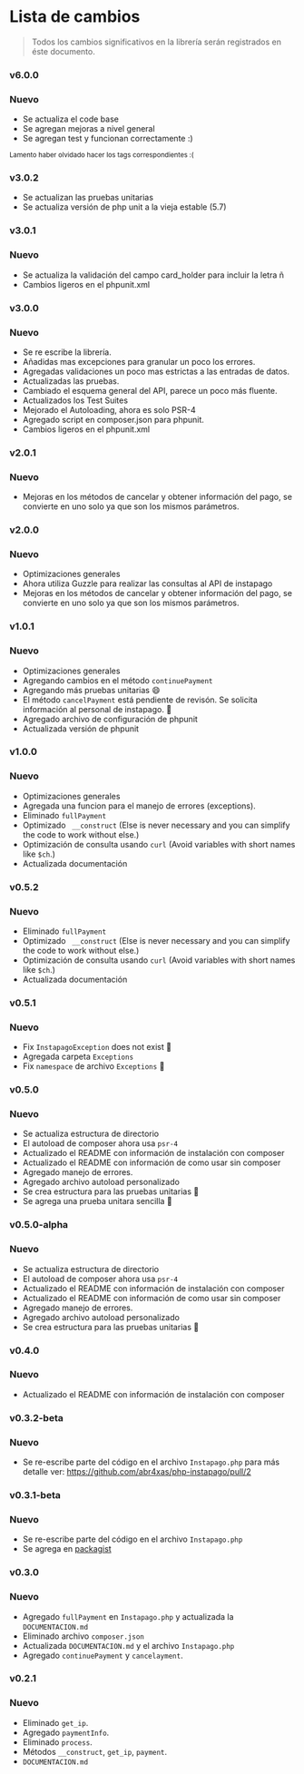 # Lista de cambios

> Todos los cambios significativos en la librería serán registrados en éste documento.

### v6.0.0
### Nuevo
* Se actualiza el code base
* Se agregan mejoras a nivel general
* Se agregan test y funcionan correctamente :)


<small>Lamento haber olvidado hacer los tags correspondientes :( </small>
### v3.0.2
* Se actualizan las pruebas unitarias
* Se actualiza versión de php unit a la vieja estable (5.7)

### v3.0.1
### Nuevo
* Se actualiza la validación del campo card_holder para incluir la letra ñ
* Cambios ligeros en el phpunit.xml

### v3.0.0
### Nuevo
* Se re escribe la librería.
* Añadidas mas excepciones para granular un poco los errores.
* Agregadas validaciones un poco mas estrictas a las entradas de datos.
* Actualizadas las pruebas.
* Cambiado el esquema general del API, parece un poco más fluente.
* Actualizados los Test Suites
* Mejorado el Autoloading, ahora es solo PSR-4
* Agregado script en composer.json para phpunit.
* Cambios ligeros en el phpunit.xml

### v2.0.1
### Nuevo
* Mejoras en los métodos de cancelar y obtener información del pago, se convierte en uno solo ya que son los mismos parámetros.

### v2.0.0
### Nuevo
* Optimizaciones generales
* Ahora utiliza Guzzle para realizar las consultas al API de instapago
* Mejoras en los métodos de cancelar y obtener información del pago, se convierte en uno solo ya que son los mismos parámetros.

### v1.0.1
### Nuevo
* Optimizaciones generales
* Agregando cambios en el método `continuePayment`
* Agregando más pruebas unitarias :smile:
* El método `cancelPayment` está pendiente de revisón. Se solicita información al personal de instapago. :bug:
* Agregado archivo de configuración de phpunit
* Actualizada versión de phpunit

### v1.0.0
### Nuevo
* Optimizaciones generales
* Agregada una funcion para el manejo de errores (exceptions).
* Eliminado `fullPayment`
* Optimizado ` __construct` (Else is never necessary and you can simplify the code to work without else.)
* Optimización de consulta usando `curl` (Avoid variables with short names like `$ch`.)
* Actualizada documentación

### v0.5.2
### Nuevo
* Eliminado `fullPayment`
* Optimizado ` __construct` (Else is never necessary and you can simplify the code to work without else.)
* Optimización de consulta usando `curl` (Avoid variables with short names like `$ch`.)
* Actualizada documentación

### v0.5.1
### Nuevo
* Fix `InstapagoException` does not exist :bug:
* Agregada carpeta `Exceptions`
* Fix `namespace` de archivo `Exceptions` :bug:

### v0.5.0
### Nuevo
* Se actualiza estructura de directorio
* El autoload de composer ahora usa `psr-4`
* Actualizado el README con información de instalación con composer
* Actualizado el README con información de como usar sin composer
* Agregado manejo de errores.
* Agregado archivo autoload personalizado
* Se crea estructura para las pruebas unitarias :bug:
* Se agrega una prueba unitara sencilla :bug:

### v0.5.0-alpha
### Nuevo
* Se actualiza estructura de directorio
* El autoload de composer ahora usa `psr-4`
* Actualizado el README con información de instalación con composer
* Actualizado el README con información de como usar sin composer
* Agregado manejo de errores.
* Agregado archivo autoload personalizado
* Se crea estructura para las pruebas unitarias :bug:

### v0.4.0
### Nuevo
* Actualizado el README con información de instalación con composer

### v0.3.2-beta
### Nuevo

* Se re-escribe parte del código en el archivo `Instapago.php` para más detalle ver: https://github.com/abr4xas/php-instapago/pull/2

### v0.3.1-beta
### Nuevo

* Se re-escribe parte del código en el archivo `Instapago.php`
* Se agrega en [packagist](https://packagist.org/packages/instapago/instapago)

### v0.3.0
### Nuevo

* Agregado `fullPayment` en `Instapago.php` y actualizada la `DOCUMENTACION.md`
* Eliminado archivo `composer.json`
* Actualizada `DOCUMENTACION.md` y el archivo `Instapago.php`
* Agregado  `continuePayment` y `cancelayment`.


### v0.2.1
### Nuevo
* Eliminado `get_ip`.
* Agregado `paymentInfo`.
* Eliminado `process`.
* Métodos `__construct`, `get_ip`, `payment`.
* `DOCUMENTACION.md`
